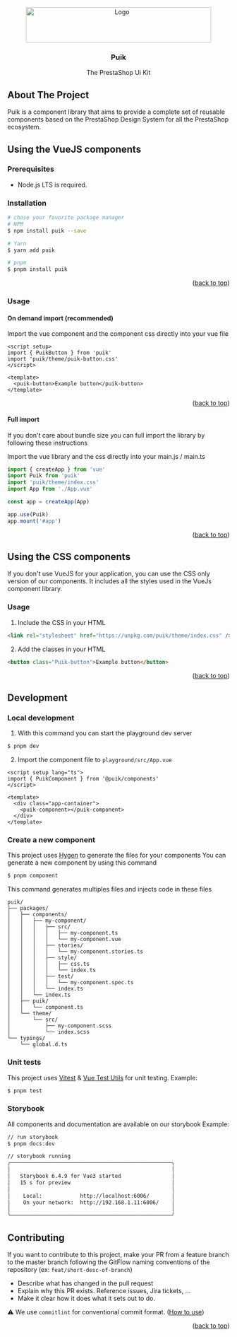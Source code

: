 <div id="top"></div>

<div align="center">
  <a href="https://prestashop.com">
    <img src="https://www.prestashop.com/sites/all/themes/prestashop/images/logos/logo-fo-prestashop-colors.svg" alt="Logo" width="420" height="80">
  </a>

<h3 align="center">Puik</h3>

  <p align="center">
    The PrestaShop Ui Kit
  </p>
</div>

## About The Project

Puik is a component library that aims to provide a complete set of reusable components based on the PrestaShop Design System for all the PrestaShop ecosystem.

<!-- GETTING STARTED -->

## Using the VueJS components

### Prerequisites

- Node.js LTS is required.

### Installation

```sh
# chose your favorite package manager
# NPM
$ npm install puik --save

# Yarn
$ yarn add puik

# pnpm
$ pnpm install puik
```

<p align="right">(<a href="#top">back to top</a>)</p>

### Usage

#### On demand import (recommended)

Import the vue component and the component css directly into your vue file

```vue
<script setup>
import { PuikButton } from 'puik'
import 'puik/theme/puik-button.css'
</script>

<template>
  <puik-button>Example button</puik-button>
</template>
```

<p align="right">(<a href="#top">back to top</a>)</p>

#### Full import

If you don't care about bundle size you can full import the library by following these instructions

Import the vue library and the css directly into your main.js / main.ts

```typescript
import { createApp } from 'vue'
import Puik from 'puik'
import 'puik/theme/index.css'
import App from './App.vue'

const app = createApp(App)

app.use(Puik)
app.mount('#app')
```

<p align="right">(<a href="#top">back to top</a>)</p>

## Using the CSS components

If you don't use VueJS for your application, you can use the CSS only version of our components. It includes all the
styles used in the VueJs component library.

### Usage

1. Include the CSS in your HTML

```html
<link rel="stylesheet" href="https://unpkg.com/puik/theme/index.css" />
```

2. Add the classes in your HTML

```html
<button class="Puik-button">Example button</button>
```

<p align="right">(<a href="#top">back to top</a>)</p>

## Development

### Local development

1. With this command you can start the playground dev server

```sh
$ pnpm dev
```

2. Import the component file to `playground/src/App.vue`

```vue
<script setup lang="ts">
import { PuikComponent } from '@puik/components'
</script>

<template>
  <div class="app-container">
    <puik-component></puik-component>
  </div>
</template>
```

### Create a new component

This project uses [Hygen](https://www.hygen.io/) to generate the files for your components
You can generate a new component by using this command

```sh
$ pnpm component
```

This command generates multiples files and injects code in these files

```
puik/
├── packages/
│   ├── components/
│   │   ├── my-component/
│   │   │   ├── src/
│   │   │   │   ├── my-component.ts
│   │   │   │   └── my-component.vue
│   │   │   ├── stories/
│   │   │   │   └── my-component.stories.ts
│   │   │   ├── style/
│   │   │   │   ├── css.ts
│   │   │   │   └── index.ts
│   │   │   ├── test/
│   │   │   │   └── my-component.spec.ts
│   │   │   └── index.ts
│   │   └── index.ts
│   ├── puik/
│   │   └── component.ts
│   └── theme/
│       └── src/
│           ├── my-component.scss
│           └── index.scss
└── typings/
    └── global.d.ts
```

### Unit tests

This project uses [Vitest](https://vitest.dev/) & [Vue Test Utils](https://vue-test-utils.vuejs.org/) for unit testing.
Example:

```sh
$ pnpm test
```

### Storybook

All components and documentation are available on our storybook
Example:

```sh
// run storybook
$ pnpm docs:dev

// storybook running
╭───────────────────────────────────────────────────╮
│                                                   │
│   Storybook 6.4.9 for Vue3 started                │
│   15 s for preview                                │
│                                                   │
│    Local:            http://localhost:6006/       │
│    On your network:  http://192.168.1.11:6006/    │
│                                                   │
╰───────────────────────────────────────────────────╯
```

## Contributing

If you want to contribute to this project, make your PR from a feature branch to the master branch following the GitFlow naming conventions of the repository (ex: `feat/short-desc-of-branch`)

- Describe what has changed in the pull request
- Explain why this PR exists. Reference issues, Jira tickets, ...
- Make it clear how it does what it sets out to do.

⚠️ We use `commitlint` for conventional commit format. ([How to use](https://github.com/conventional-changelog/commitlint))

<p align="right">(<a href="#top">back to top</a>)</p>

